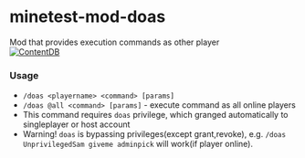 # minetest-mod-doas
Mod that provides execution commands as other player  
[![ContentDB](https://content.minetest.net/packages/Zemtzov7/doas/shields/downloads/)](https://content.minetest.net/packages/Zemtzov7/doas/)
### Usage
* `/doas <playername> <command> [params]`
* `/doas @all <command> [params]` - execute command as all online players
* This command requires `doas` privilege, which granged automatically to singleplayer or host account
* Warning! `doas` is bypassing privileges(except grant,revoke), e.g. `/doas UnprivilegedSam giveme adminpick` will work(if player online). 

